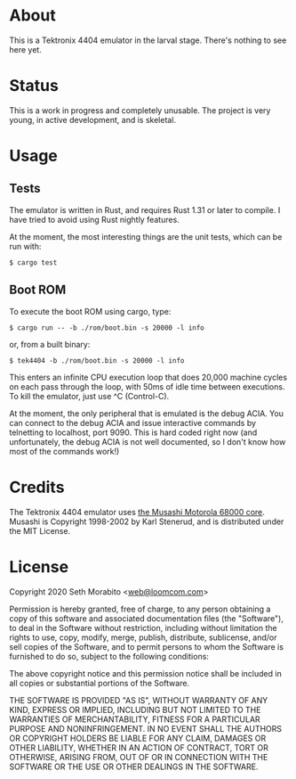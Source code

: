 # About

This is a Tektronix 4404 emulator in the larval stage. There's nothing
to see here yet.

# Status

This is a work in progress and completely unusable. The project is
very young, in active development, and is skeletal.

# Usage

## Tests

The emulator is written in Rust, and requires Rust 1.31 or later to
compile. I have tried to avoid using Rust nightly features.

At the moment, the most interesting things are the unit tests, which
can be run with:

    $ cargo test

## Boot ROM

To execute the boot ROM using cargo, type:

    $ cargo run -- -b ./rom/boot.bin -s 20000 -l info

or, from a built binary:

    $ tek4404 -b ./rom/boot.bin -s 20000 -l info

This enters an infinite CPU execution loop that does 20,000 machine
cycles on each pass through the loop, with 50ms of idle time between
executions. To kill the emulator, just use ^C (Control-C).

At the moment, the only peripheral that is emulated is the debug ACIA.
You can connect to the debug ACIA and issue interactive commands by
telnetting to localhost, port 9090. This is hard coded right now (and
unfortunately, the debug ACIA is not well documented, so I don't know
how most of the commands work!)

# Credits

The Tektronix 4404 emulator uses [the Musashi Motorola 68000
core](https://github.com/kstenerud/Musashi).  Musashi is Copyright
1998-2002 by Karl Stenerud, and is distributed under the MIT License.

# License

Copyright 2020 Seth Morabito &lt;web@loomcom.com&gt;

Permission is hereby granted, free of charge, to any person obtaining
a copy of this software and associated documentation files (the
"Software"), to deal in the Software without restriction, including
without limitation the rights to use, copy, modify, merge, publish,
distribute, sublicense, and/or sell copies of the Software, and to
permit persons to whom the Software is furnished to do so, subject to
the following conditions:

The above copyright notice and this permission notice shall be
included in all copies or substantial portions of the Software.

THE SOFTWARE IS PROVIDED "AS IS", WITHOUT WARRANTY OF ANY KIND,
EXPRESS OR IMPLIED, INCLUDING BUT NOT LIMITED TO THE WARRANTIES OF
MERCHANTABILITY, FITNESS FOR A PARTICULAR PURPOSE AND
NONINFRINGEMENT. IN NO EVENT SHALL THE AUTHORS OR COPYRIGHT HOLDERS BE
LIABLE FOR ANY CLAIM, DAMAGES OR OTHER LIABILITY, WHETHER IN AN ACTION
OF CONTRACT, TORT OR OTHERWISE, ARISING FROM, OUT OF OR IN CONNECTION
WITH THE SOFTWARE OR THE USE OR OTHER DEALINGS IN THE SOFTWARE.
